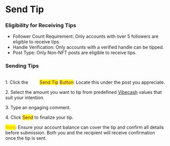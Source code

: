 # Send Tip

### Eligibility for Receiving Tips

* Follower Count Requirement: Only accounts with over 5 followers are eligible to receive tips.
* Handle Verification: Only accounts with a verified handle can be tipped.
* Post Type: Only Non-NFT posts are eligible to receive tips.

### Sending Tips

1\. Click the <img src="../../../.gitbook/assets/Vector.svg" alt="" data-size="line"> <mark style="color:purple;">Send Tip</mark> <mark style="color:purple;">Button</mark>: Locate this under the post you appreciate.

2\. Select the amount you want to tip from predefined [Vibecash](../../../rewards/vibecash.md) values that suit your intention.

3\. Type an engaging comment.

4\. Click <mark style="color:purple;">Send</mark> to finalize your tip.

<mark style="color:orange;">Note</mark>: Ensure your account balance can cover the tip and confirm all details before submission. Both you and the recipient will receive confirmation once the tip is sent.
